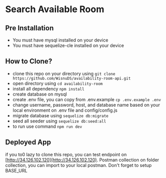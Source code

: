 # Search Available Room
## Pre Installation
- You must have mysql installed on your device
- You must have sequelize-cle installed on your device
## How to Clone?
- clone this repo on your directory using ```git clone https://github.com/WisnuDS/availability-room-api.git```
- open directory using ```cd availability-room```
- install all dependency ```npm install```
- create database on mysql 
- create .env file, you can copy from .env.example ```cp .env.example .env```
- change username, password, host, and database name based on your local environment on .env file and config/config.js 
- migrate database using ```sequelize db:migrate```
- seed all seeder using ```sequelize db:seed:all```
- to run use command ```npm run dev```

## Deployed App
if you to0 lazy to clone this repo, you can test endpoint on [http://34.126.102.120](http://34.126.102.120). Postman collection on folder collection, you can import to your local postman. Don't forget to setup BASE_URL
